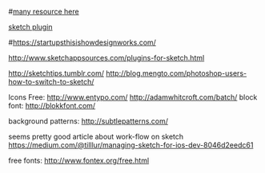 #[many resource here](https://designcode.io/learn)

[sketch plugin](http://awesome-sket.ch/)

#https://startupsthisishowdesignworks.com/

http://www.sketchappsources.com/plugins-for-sketch.html

http://sketchtips.tumblr.com/
http://blog.mengto.com/photoshop-users-how-to-switch-to-sketch/

Icons Free:
  http://www.entypo.com/
  http://adamwhitcroft.com/batch/
  block font: http://blokkfont.com/


background patterns:
  http://subtlepatterns.com/

seems pretty good article about work-flow on sketch
https://medium.com/@tilllur/managing-sketch-for-ios-dev-8046d2eedc61

free fonts: http://www.fontex.org/free.html